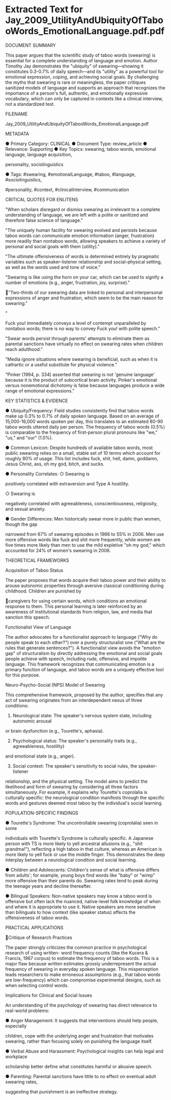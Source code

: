 # Extracted Text for Jay_2009_UtilityAndUbiquityOfTabooWords_EmotionalLanguage.pdf.pdf

DOCUMENT SUMMARY

This paper argues that the scientific study of taboo words (swearing) is essential for a complete 
understanding of language and emotion. Author Timothy Jay demonstrates the "ubiquity" of 
swearing—showing it constitutes 0.3-0.7% of daily speech—and its "utility" as a powerful tool for
emotional expression, coping, and achieving social goals. By challenging the myths that 
swearing is rare or meaningless, the paper critiques sanitized models of language and supports 
an approach that recognizes the importance of a person's full, authentic, and emotionally 
expressive vocabulary, which can only be captured in contexts like a clinical interview, not a 
standardized test.

FILENAME

Jay_2009_UtilityAndUbiquityOfTabooWords_EmotionalLanguage.pdf

METADATA

● Primary Category: CLINICAL
● Document Type: review_article
● Relevance: Supporting
● Key Topics: swearing, taboo words, emotional language, language acquisition, 

personality, sociolinguistics

● Tags: #swearing, #emotionalLanguage, #taboo, #language, #sociolinguistics, 

#personality, #context, #clinicalInterview, #communication

CRITICAL QUOTES FOR ENLITENS

"When scholars disregard or dismiss swearing as irrelevant to a complete understanding of 
language, we are left with a polite or sanitized and therefore false science of language."

"The uniquely human facility for swearing evolved and persists because taboo words can 
communicate emotion information (anger, frustration) more readily than nontaboo words, 
allowing speakers to achieve a variety of personal and social goals with them (utility)."

"The ultimate offensiveness of words is determined entirely by pragmatic variables such as 
speaker-listener relationship and social-physical setting, as well as the words used and tone of 
voice."

"Swearing is like using the horn on your car, which can be used to signify a number of emotions 
(e.g., anger, frustration, joy, surprise)."

"Two-thirds of our swearing data are linked to personal and interpersonal expressions of anger 
and frustration, which seem to be the main reason for swearing."

"

Fuck you! immediately conveys a level of contempt unparalleled by nontaboo words; there is no 
way to convey Fuck you! with polite speech."

"Swear words persist through parents' attempts to eliminate them as parental sanctions have 
virtually no effect on swearing rates when children reach adulthood."

"Media ignore situations where swearing is beneficial, such as when it is cathartic or a useful 
substitute for physical violence."

"Pinker (1994, p. 334) asserted that swearing is not 'genuine language' because it is the product
of subcortical brain activity. Pinker's emotional versus nonemotional dichotomy is false because 
languages produce a wide range of emotional expressions."

KEY STATISTICS & EVIDENCE

● Ubiquity/Frequency: Field studies consistently find that taboo words make up 0.3% to 
0.7% of daily spoken language. Based on an average of 15,000-16,000 words spoken 
per day, this translates to an estimated 80-90 taboo words uttered daily per person. The 
frequency of taboo words (0.5%) is comparable to the frequency of first-person plural 
pronouns like "we," "us," and "our" (1.0%).

● Common Lexicon: Despite hundreds of available taboo words, most public swearing 
relies on a small, stable set of 10 terms which account for roughly 80% of usage. This 
list includes
 fuck, shit, hell, damn, goddamn, Jesus Christ, ass, oh my god, bitch, and sucks.

● Personality Correlates:
○ Swearing is

 positively correlated with extraversion and Type A hostility.

○ Swearing is

 negatively correlated with agreeableness, conscientiousness, religiosity, and 
sexual anxiety.

● Gender Differences: Men historically swear more in public than women, though the gap

narrowed from 67% of swearing episodes in 1986 to 55% in 2006. Men use more 
offensive words like
 fuck and shit more frequently, while women are five times more likely than men to use 
the mild expletive "oh my god," which accounted for 24% of women's swearing in 2006.

THEORETICAL FRAMEWORKS

Acquisition of Taboo Status

The paper proposes that words acquire their taboo power and their ability to arouse autonomic 
properties through aversive classical conditioning during childhood. Children are punished by 

caregivers for using certain words, which conditions an emotional response to them. This 
personal learning is later reinforced by an awareness of institutional standards from religion, 
law, and media that sanction this speech.

Functionalist View of Language

The author advocates for a functionalist approach to language ("Why do people speak to each 
other?") over a purely structuralist one ("What are the rules that generate sentences?"). A 
functionalist view avoids the "emotion gap" of structuralism by directly addressing the emotional 
and social goals people achieve with speech, including rude, offensive, and impolite language. 
This framework recognizes that communicating emotion is a primary function of language, and 
taboo words are a uniquely effective tool for this purpose.

Neuro-Psycho-Social (NPS) Model of Swearing

This comprehensive framework, proposed by the author, specifies that any act of swearing 
originates from an interdependent nexus of three conditions:

1. Neurological state: The speaker's nervous system state, including autonomic arousal 

or brain dysfunction (e.g., Tourette's, aphasia).

2. Psychological status: The speaker's personality traits (e.g., agreeableness, hostility) 

and emotional state (e.g., anger).

3. Social context: The speaker's sensitivity to social rules, the speaker-listener 

relationship, and the physical setting.
 The model aims to predict the likelihood and form of swearing by considering all three 
factors simultaneously. For example, it explains why Tourette's coprolalia is culturally 
specific: the neurological condition manifests through the specific words and gestures 
deemed most taboo by the individual's social learning.

POPULATION-SPECIFIC FINDINGS

● Tourette's Syndrome: The uncontrollable swearing (coprolalia) seen in some 

individuals with Tourette's Syndrome is culturally specific. A Japanese person with TS is 
more likely to yell ancestral allusions (e.g., "shit grandma!"), reflecting a high taboo in 
that culture, whereas an American is more likely to yell
 fuck or use the middle finger. This demonstrates the deep interplay between a 
neurological condition and social learning.

● Children and Adolescents: Children's sense of what is offensive differs from adults'; for
example, young boys find words like "baby" or "wimp" more offensive than their parents 
do. Swearing rates tend to peak during the teenage years and decline thereafter.

● Bilingual Speakers: Non-native speakers may know a taboo word is offensive but often 
lack the nuanced, native-level folk knowledge of when and where it is appropriate to use 
it. Native speakers are more sensitive than bilinguals to how context (like speaker 
status) affects the offensiveness of taboo words.

PRACTICAL APPLICATIONS

Critique of Research Practices

The paper strongly criticizes the common practice in psychological research of using written-
word frequency counts (like the Kucera & Francis, 1967 corpus) to estimate the frequency of 
taboo words. This is a major flaw because written estimates grossly underrepresent the actual 
frequency of swearing in everyday spoken language. This misperception leads researchers to 
make erroneous assumptions (e.g., that taboo words are low-frequency) which can compromise
experimental designs, such as when selecting control words.

Implications for Clinical and Social Issues

An understanding of the psychology of swearing has direct relevance to real-world problems:

● Anger Management: It suggests that interventions should help people, especially 

children, cope with the underlying anger and frustration that motivates swearing, rather 
than focusing solely on punishing the language itself.

● Verbal Abuse and Harassment: Psychological insights can help legal and workplace 

scholarship better define what constitutes harmful or abusive speech.

● Parenting: Parental sanctions have little to no effect on eventual adult swearing rates, 

suggesting that punishment is an ineffective strategy.

